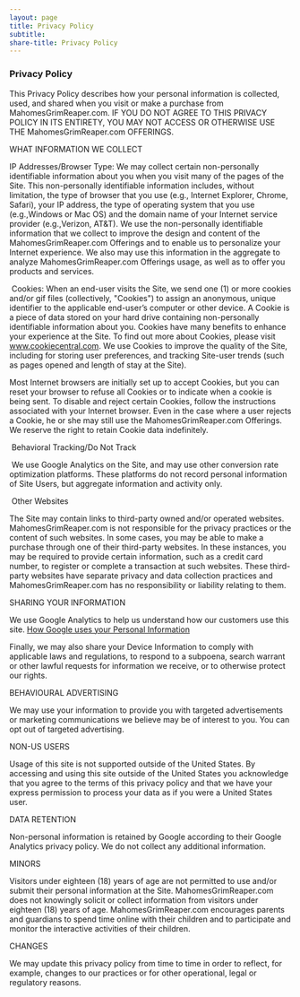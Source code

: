 ```yaml
---
layout: page
title: Privacy Policy
subtitle:
share-title: Privacy Policy
---
```


<style>
.container-md {
  background-color: rgba(0,0,0,0.8);
}   
</style>

### Privacy Policy

This Privacy Policy describes how your personal information is collected, used, and shared when you visit or make a purchase from MahomesGrimReaper.com. IF YOU DO NOT AGREE TO THIS PRIVACY POLICY IN ITS ENTIRETY, YOU MAY NOT ACCESS OR OTHERWISE USE THE MahomesGrimReaper.com OFFERINGS.


WHAT INFORMATION WE COLLECT


IP Addresses/Browser Type: We may collect certain non-personally identifiable information about you when you visit many of the pages of the Site. This non-personally identifiable information includes, without limitation, the type of browser that you use (e.g., Internet Explorer, Chrome, Safari), your IP address, the type of operating system that you use (e.g.,Windows or Mac OS) and the domain name of your Internet service provider (e.g.,Verizon, AT&T). We use the non-personally identifiable information that we collect to improve the design and content of the MahomesGrimReaper.com Offerings and to enable us to personalize your Internet experience. We also may use this information in the aggregate to analyze MahomesGrimReaper.com Offerings usage, as well as to offer you products and services.

‍
Cookies: When an end-user visits the Site, we send one (1) or more cookies and/or gif files (collectively, "Cookies") to assign an anonymous, unique identifier to the applicable end-user’s computer or other device. A Cookie is a piece of data stored on your hard drive containing non-personally identifiable information about you. Cookies have many benefits to enhance your experience at the Site. To find out more about Cookies, please visit www.cookiecentral.com. We use Cookies to improve the quality of the Site, including for storing user preferences, and tracking Site-user trends (such as pages opened and length of stay at the Site).


Most Internet browsers are initially set up to accept Cookies, but you can reset your browser to refuse all Cookies or to indicate when a cookie is being sent. To disable and reject certain Cookies, follow the instructions associated with your Internet browser. Even in the case where a user rejects a Cookie, he or she may still use the MahomesGrimReaper.com Offerings. We reserve the right to retain Cookie data indefinitely.

‍
Behavioral Tracking/Do Not Track

‍
We use Google Analytics on the Site, and may use other conversion rate optimization platforms. These platforms do not record personal information of Site Users, but aggregate information and activity only.

‍
Other Websites
‍

The Site may contain links to third-party owned and/or operated websites. MahomesGrimReaper.com is not responsible for the privacy practices or the content of such websites. In some cases, you may be able to make a purchase through one of their third-party websites. In these instances, you may be required to provide certain information, such as a credit card number, to register or complete a transaction at such websites. These third-party websites have separate privacy and data collection practices and MahomesGrimReaper.com has no responsibility or liability relating to them.


SHARING YOUR INFORMATION

We use Google Analytics to help us understand how our customers use this site. [How Google uses your Personal Information](https://policies.google.com/privacy?hl=en)

Finally, we may also share your Device Information to comply with applicable laws and regulations, to respond to a subpoena, search warrant or other lawful requests for information we receive, or to otherwise protect our rights.


BEHAVIOURAL ADVERTISING

We may use your information to provide you with targeted advertisements or marketing communications we believe may be of interest to you. You can opt out of targeted advertising.


NON-US USERS

Usage of this site is not supported outside of the United States. By accessing and using
this site outside of the United States you acknowledge that you agree to the terms of
this privacy policy and that we have your express permission to process your data as if
you were a United States user.


DATA RETENTION

Non-personal information is retained by Google according to their Google Analytics privacy policy. We do not collect any additional information.


MINORS

Visitors under eighteen (18) years of age are not permitted to use and/or submit their personal information at the Site. MahomesGrimReaper.com does not knowingly solicit or collect information from visitors under eighteen (18) years of age. MahomesGrimReaper.com encourages parents and guardians to spend time online with their children and  to participate and monitor the interactive activities of their children.


CHANGES

We may update this privacy policy from time to time in order to reflect, for example, changes to our practices or for other operational, legal or regulatory reasons.
